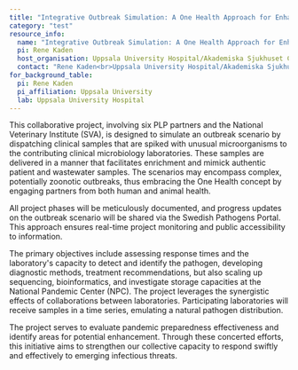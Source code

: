 ```yaml
---
title: "Integrative Outbreak Simulation: A One Health Approach for Enhanced Pandemic Preparedness"
category: "test"
resource_info:
  name: "Integrative Outbreak Simulation: A One Health Approach for Enhanced Pandemic Preparedness"
  pi: Rene Kaden
  host_organisation: Uppsala University Hospital/Akademiska Sjukhuset Clinical Microbiology, Dept. of Medical Sciences, Uppsala University
  contact: "Rene Kaden<br>Uppsala University Hospital/Akademiska Sjukhuset Clinical Microbiology, Dept of Medical Sciences, Uppsala University<br>Email: [rene.kaden@medsci.uu.se](mailto:rene.kaden@medsci.uu.se) or [rene.kaden@akademiska.se](mailto:rene.kaden@akademiska.se)"
for_background_table:
  pi: Rene Kaden
  pi_affiliation: Uppsala University
  lab: Uppsala University Hospital
---
```


This collaborative project, involving six PLP partners and the National Veterinary Institute (SVA), is designed to simulate an outbreak scenario by dispatching clinical samples that are spiked with unusual microorganisms to the contributing clinical microbiology laboratories. These samples are delivered in a manner that facilitates enrichment and mimick authentic patient and wastewater samples. The scenarios may encompass complex, potentially zoonotic outbreaks, thus embracing the One Health concept by engaging partners from both human and animal health.

All project phases will be meticulously documented, and progress updates on the outbreak scenario will be shared via the Swedish Pathogens Portal. This approach ensures real-time project monitoring and public accessibility to information.

The primary objectives include assessing response times and the laboratory's capacity to detect and identify the pathogen, developing diagnostic methods, treatment recommendations, but also scaling up sequencing, bioinformatics, and investigate storage capacities at the National Pandemic Center (NPC). The project leverages the synergistic effects of collaborations between laboratories. Participating laboratories will receive samples in a time series, emulating a natural pathogen distribution.

The project serves to evaluate pandemic preparedness effectiveness and identify areas for potential enhancement. Through these concerted efforts, this initiative aims to strengthen our collective capacity to respond swiftly and effectively to emerging infectious threats.

